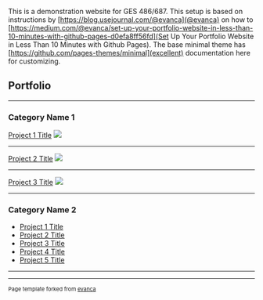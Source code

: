 This is a demonstration website for GES 486/687. This setup is based on instructions by [https://blog.usejournal.com/@evanca](@evanca) on how to [https://medium.com/@evanca/set-up-your-portfolio-website-in-less-than-10-minutes-with-github-pages-d0efa8ff56fd](Set Up Your Portfolio Website in Less Than 10 Minutes with Github Pages). The base minimal theme has [https://github.com/pages-themes/minimal](excellent) documentation here for customizing.

## Portfolio

---

### Category Name 1 

[Project 1 Title](/projects/project1)
<img src="images/dummy_thumbnail.jpg?raw=true"/>

---
[Project 2 Title](/pdf/sample_presentation.pdf)
<img src="images/dummy_thumbnail.jpg?raw=true"/>

---
[Project 3 Title](http://example.com/)
<img src="images/dummy_thumbnail.jpg?raw=true"/>

---

### Category Name 2

- [Project 1 Title](http://example.com/)
- [Project 2 Title](http://example.com/)
- [Project 3 Title](http://example.com/)
- [Project 4 Title](http://example.com/)
- [Project 5 Title](http://example.com/)

---




---
<p style="font-size:11px">Page template forked from <a href="https://github.com/evanca/quick-portfolio">evanca</a></p>
<!-- Remove above link if you don't want to attibute -->
